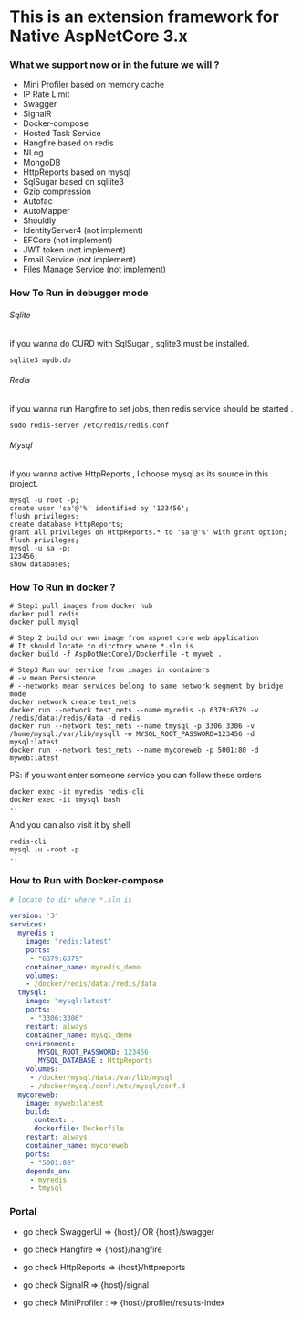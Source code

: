 # This is an extension framework for Native AspNetCore 3.x

### What we support now or in the future we will ?

- Mini Profiler based on memory cache
- IP Rate Limit
- Swagger
- SignalR
- Docker-compose
- Hosted Task Service
- Hangfire based on redis
- NLog
- MongoDB
- HttpReports based on mysql 
- SqlSugar based on sqllite3
- Gzip compression
- Autofac
- AutoMapper
- Shouldly
- IdentityServer4  (not implement)
- EFCore  (not implement)
- JWT token  (not implement)
- Email Service  (not implement)
- Files Manage Service  (not implement)

### How To Run in debugger mode

###### Sqlite

if you wanna do CURD with SqlSugar , sqlite3 must be installed.

```shell
sqlite3 mydb.db
```

###### Redis

if  you wanna run Hangfire to set jobs, then redis service should be started .

```shell
sudo redis-server /etc/redis/redis.conf
```

###### Mysql 

if you wanna active HttpReports , I choose mysql as its source in this project.

```shell
mysql -u root -p;
create user 'sa'@'%' identified by '123456';
flush privileges;
create database HttpReports;
grant all privileges on HttpReports.* to 'sa'@'%' with grant option;
flush privileges;
mysql -u sa -p;
123456;
show databases;
```

### How To Run in docker ?

```shell
# Step1 pull images from docker hub
docker pull redis
docker pull mysql

# Step 2 build our own image from aspnet core web application
# It should locate to dirctory where *.sln is 
docker build -f AspDotNetCore3/Dockerfile -t myweb .

# Step3 Run our service from images in containers
# -v mean Persistence
# --networks mean services belong to same network segment by bridge mode
docker network create test_nets
docker run --network test_nets --name myredis -p 6379:6379 -v /redis/data:/redis/data -d redis
docker run --network test_nets --name tmysql -p 3306:3306 -v /home/mysql:/var/lib/mysqll -e MYSQL_ROOT_PASSWORD=123456 -d mysql:latest
docker run --network test_nets --name mycoreweb -p 5001:80 -d myweb:latest

```

PS: if you want enter someone service you can follow these orders

```shell
docker exec -it myredis redis-cli
docker exec -it tmysql bash
..
```

And you can also visit it by shell

```shell
redis-cli
mysql -u -root -p
..
```

### How to Run with Docker-compose

```yaml
# locate to dir where *.sln is

version: '3'
services:
  myredis :
    image: "redis:latest"
    ports:
     - "6379:6379"
    container_name: myredis_demo
    volumes:
    - /docker/redis/data:/redis/data
  tmysql:
    image: "mysql:latest"
    ports:
     - "3306:3306"
    restart: always
    container_name: mysql_demo
    environment:
       MYSQL_ROOT_PASSWORD: 123456
       MYSQL_DATABASE : HttpReports
    volumes:
     - /docker/mysql/data:/var/lib/mysql
     - /docker/mysql/conf:/etc/mysql/conf.d
  mycoreweb:
    image: myweb:latest
    build:
      context: .
      dockerfile: Dockerfile
    restart: always
    container_name: mycoreweb
    ports:
     - "5001:80"
    depends_on:
     - myredis
     - tmysql
```



### Portal

- go check SwaggerUI  => {host}/  OR  {host}/swagger

- go check Hangfire  => {host}/hangfire 

- go check HttpReports  => {host}/httpreports

- go check SignalR => {host}/signal

- go check MiniProfiler : => {host}/profiler/results-index



